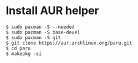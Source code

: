 # Install AUR helper
    $ sudo pacman -S --needed
    $ sudo pacman -S base-devel
    $ sudo pacman -S git
    $ git clone https://aur.archlinux.org/paru.git
    $ cd paru
    $ makepkg -si
